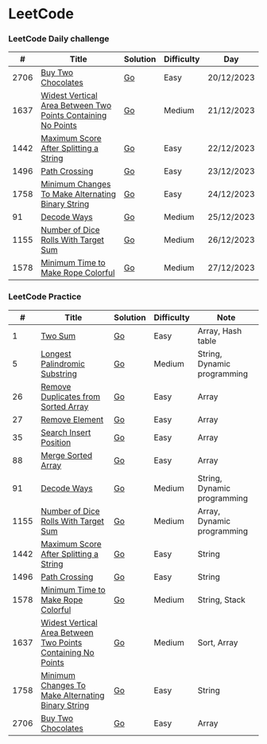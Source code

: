 LeetCode
========

### LeetCode Daily challenge

| # | Title | Solution | Difficulty | Day |
|---| ----- | -------- | ---------- | --- |
|2706|[Buy Two Chocolates](https://leetcode.com/problems/buy-two-chocolates/) | [Go](./daily%20challenge/2023/December/2706.%20Buy%20Two%20Chocolates.go) |Easy| 20/12/2023 |
|1637|[Widest Vertical Area Between Two Points Containing No Points](https://leetcode.com/problems/widest-vertical-area-between-two-points-containing-no-points/) | [Go](./daily%20challenge/2023/December/1637.%20Widest%20Vertical%20Area%20Between%20Two%20Points%20Containing%20No%20Points.go)|Medium| 21/12/2023|
|1442|[Maximum Score After Splitting a String](https://leetcode.com/problems/maximum-score-after-splitting-a-string) | [Go](./daily%20challenge//2023/December/1422.%20Maximum%20Score%20After%20Splitting%20a%20String.go)|Easy| 22/12/2023|
|1496|[Path Crossing](https://leetcode.com/problems/path-crossing/description) | [Go](./daily%20challenge/2023/December/1496.%20Path%20Crossing.go)|Easy| 23/12/2023|
|1758|[Minimum Changes To Make Alternating Binary String](https://leetcode.com/problems/minimum-changes-to-make-alternating-binary-string/description) | [Go](./daily%20challenge/2023/December/1758.%20Minimum%20Changes%20To%20Make%20Alternating%20Binary%20String.go)|Easy| 24/12/2023|
|91|[Decode Ways](https://leetcode.com/problems/decode-ways/description) | [Go](./daily%20challenge/2023/December/91.%20Decode%20Ways.go)|Medium| 25/12/2023|
|1155|[Number of Dice Rolls With Target Sum](https://leetcode.com/problems/number-of-dice-rolls-with-target-sum/description) | [Go](./daily%20challenge/2023/December/1155.%20Number%20of%20Dice%20Rolls%20With%20Target%20Sum.go)|Medium| 26/12/2023 |
|1578|[Minimum Time to Make Rope Colorful](https://leetcode.com/problems/minimum-time-to-make-rope-colorful/description) | [Go](./daily%20challenge/2023/December/1578.%20Minimum%20Time%20to%20Make%20Rope%20Colorful.go)|Medium| 27/12/2023 |

### LeetCode Practice

| # | Title | Solution | Difficulty | Note |
|---| ----- | -------- | ---------- | ---- |
|1|[Two Sum](https://leetcode.com/problems/two-sum/description/) | [Go](./practice/1.%20Two%20Sum.go) |Easy| Array, Hash table |
|5|[Longest Palindromic Substring](https://leetcode.com/problems/longest-palindromic-substring/description/) | [Go](./practice//5.%20Longest%20Palindromic%20Substring.go) |Medium| String, Dynamic programming |
|26|[Remove Duplicates from Sorted Array](https://leetcode.com/problems/remove-duplicates-from-sorted-array/) | [Go](./practice/26.%20Remove%20Duplicates%20from%20Sorted%20Array.go) |Easy| Array |
|27|[Remove Element](https://leetcode.com/problems/remove-element/description/) | [Go](./practice/27.%20Remove%20Element.go) |Easy| Array |
|35|[Search Insert Position](https://leetcode.com/problems/search-insert-position/)| [Go](./practice/35.%20Search%20Insert%20Position.go) |Easy| Array |
|88|[Merge Sorted Array](https://leetcode.com/problems/merge-sorted-array/) | [Go](./practice/88.%20Merge%20Sorted%20Array.go) |Easy| Array |
|91|[Decode Ways](https://leetcode.com/problems/decode-ways/description) | [Go](./daily%20challenge/2023/December/91.%20Decode%20Ways.go)|Medium| String, Dynamic programming |
|1155|[Number of Dice Rolls With Target Sum](https://leetcode.com/problems/number-of-dice-rolls-with-target-sum/description) | [Go](./daily%20challenge/2023/December/1155.%20Number%20of%20Dice%20Rolls%20With%20Target%20Sum.go)|Medium| Array, Dynamic programming |
|1442|[Maximum Score After Splitting a String](https://leetcode.com/problems/maximum-score-after-splitting-a-string) | [Go](./daily%20challenge//2023/December/1422.%20Maximum%20Score%20After%20Splitting%20a%20String.go)|Easy| String |
|1496|[Path Crossing](https://leetcode.com/problems/path-crossing/description) | [Go](./daily%20challenge/2023/December/1496.%20Path%20Crossing.go)|Easy| String |
|1578|[Minimum Time to Make Rope Colorful](https://leetcode.com/problems/minimum-time-to-make-rope-colorful/description) | [Go](./daily%20challenge/2023/December/1578.%20Minimum%20Time%20to%20Make%20Rope%20Colorful.go)|Medium| String, Stack |
|1637|[Widest Vertical Area Between Two Points Containing No Points](https://leetcode.com/problems/widest-vertical-area-between-two-points-containing-no-points/) | [Go](./daily%20challenge/2023/December/1637.%20Widest%20Vertical%20Area%20Between%20Two%20Points%20Containing%20No%20Points.go)|Medium| Sort, Array |
|1758|[Minimum Changes To Make Alternating Binary String](https://leetcode.com/problems/minimum-changes-to-make-alternating-binary-string/description) | [Go](./daily%20challenge/2023/December/1758.%20Minimum%20Changes%20To%20Make%20Alternating%20Binary%20String.go)|Easy| String |
|2706|[Buy Two Chocolates](https://leetcode.com/problems/buy-two-chocolates/) | [Go](./daily%20challenge/2023/December/2706.%20Buy%20Two%20Chocolates.go) |Easy| Array |